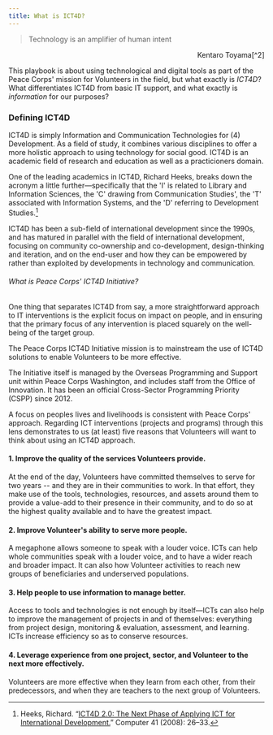 ```yaml
---
title: What is ICT4D?
---
```


> Technology is an amplifier of human intent

<p style="text-align:right;">Kentaro Toyama[^2]</p>

This playbook is about using technological and digital tools as part of the Peace Corps' mission for Volunteers in the field, but what exactly is *ICT4D*? What differentiates ICT4D from basic IT support, and what exactly is *information* for our purposes?



### Defining ICT4D

ICT4D is simply Information and Communication Technologies for (4) Development. As a field of study, it combines various disciplines to offer a more holistic approach to using technology for social good. ICT4D is an academic field of research and education as well as a practicioners domain.

One of the leading academics in ICT4D, Richard Heeks, breaks down the acronym a little further—specifically that the 'I' is related to Library and Information Sciences, the 'C' drawing from Communication Studies', the 'T' associated with Information Systems, and the 'D' referring to Development Studies.[^1]

ICT4D has been a sub-field of international development since the 1990s, and has matured in parallel with the field of international development, focusing on community co-ownership and co-development, design-thinking and iteration, and on the end-user and how they can be empowered by rather than exploited by developments in technology and communication.


<div class="note">

###### What is Peace Corps' ICT4D Initiative?

One thing that separates ICT4D from say, a more straightforward approach to IT interventions is the explicit focus on impact on people, and in ensuring that the primary focus of any intervention is placed squarely on the well-being of the target group.

The Peace Corps ICT4D Initiative mission is to mainstream the use of ICT4D solutions to enable Volunteers to be more effective.

The Initiative itself is managed by the Overseas Programming and Support unit within Peace Corps Washington, and includes staff from the Office of Innovation. It has been an official Cross-Sector Programming Priority (CSPP) since 2012.

</div>

A focus on peoples lives and livelihoods is consistent with Peace Corps' approach. Regarding ICT interventions (projects and programs) through this lens demonstrates to us (at least) five reasons that Volunteers will want to think about using an ICT4D approach.


#### 1. Improve the quality of the services Volunteers provide.

At the end of the day, Volunteers have committed themselves to serve for two years -- and they are in their communities to work. In that effort, they make use of the tools, technologies, resources, and assets around them to provide a value-add to their presence in their community, and to do so at the highest quality available and to have the greatest impact.

#### 2. Improve Volunteer's ability to serve more people.

A megaphone allows someone to speak with a louder voice. ICTs can help whole communities speak with a louder voice, and to have a wider reach and broader impact. It can also how Volunteer activities to reach new groups of beneficiaries and underserved populations.

#### 3. Help people to use information to manage better.

Access to tools and technologies is not enough by itself—ICTs can also help to improve the management of projects in and of themselves: everything from project design, monitoring & evaluation, assessment, and learning. ICTs increase efficiency so as to conserve resources.

#### 4. Leverage experience from one project, sector, and Volunteer to the next more effectively.

Volunteers are more effective when they learn from each other, from their predecessors, and when they are teachers to the next group of Volunteers.



<!-- Footnotes -->



[^1]: Heeks, Richard. “[ICT4D 2.0: The Next Phase of Applying ICT for International Development.](http://dx.doi.org/10.1109/MC.2008.192)” Computer 41 (2008): 26–33.
[^2]: Kentaro

